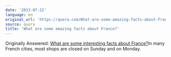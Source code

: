 ```yaml
---
date: '2013-07-22'
language: en
original_url: 'https://quora.com/What-are-some-amazing-facts-about-France/answer/Clément-Renaud'
source: quora
title: 'What are some amazing facts about France?'
---
```


Originally Answered: [What are some interesting facts about
France?](http://quora.com/What-are-some-interesting-facts-about-France?no_redirect=1)In
many French cities, most shops are closed on Sunday and on Monday.
